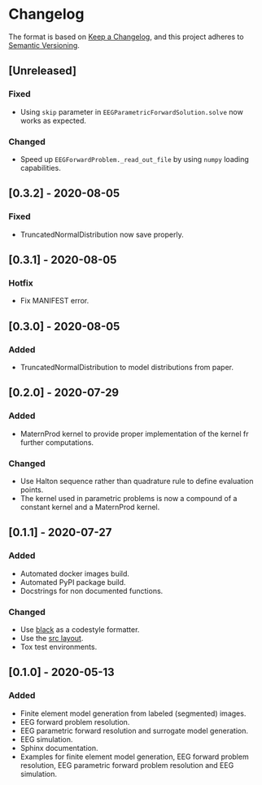 # Changelog

The format is based on [Keep a Changelog](https://keepachangelog.com/en/1.0.0/), and this project adheres to [Semantic Versioning](https://semver.org/spec/v2.0.0.html).

## [Unreleased]

### Fixed

- Using `skip` parameter in `EEGParametricForwardSolution.solve` now works as expected.

### Changed

- Speed up `EEGForwardProblem._read_out_file` by using `numpy` loading capabilities.

## [0.3.2] - 2020-08-05

### Fixed

- TruncatedNormalDistribution now save properly.

## [0.3.1] - 2020-08-05

### Hotfix

- Fix MANIFEST error.

## [0.3.0] - 2020-08-05

### Added

- TruncatedNormalDistribution to model distributions from paper.

## [0.2.0] - 2020-07-29

### Added

- MaternProd kernel to provide proper implementation of the kernel fr further computations.

### Changed

- Use Halton sequence rather than quadrature rule to define evaluation points.
- The kernel used in parametric problems is now a compound of a constant kernel and a MaternProd kernel.

## [0.1.1] - 2020-07-27

### Added

- Automated docker images build.
- Automated PyPI package build.
- Docstrings for non documented functions.

### Changed

- Use [black](https://github.com/psf/black) as a codestyle formatter.
- Use the [src layout](https://blog.ionelmc.ro/2014/05/25/python-packaging/).
- Tox test environments.

## [0.1.0] - 2020-05-13

### Added

- Finite element model generation from labeled (segmented) images.
- EEG forward problem resolution.
- EEG parametric forward resolution and surrogate model generation.
- EEG simulation.
- Sphinx documentation.
- Examples for finite element model generation, EEG forward problem resolution, EEG parametric forward problem resolution and EEG simulation.
